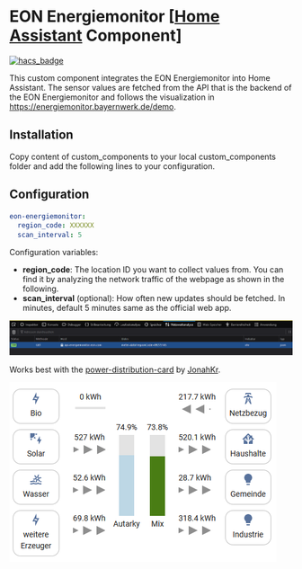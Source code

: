 # EON Energiemonitor [[Home Assistant](https://www.home-assistant.io/) Component]

[![hacs_badge](https://img.shields.io/badge/HACS-Custom-orange.svg?style=for-the-badge)](https://github.com/custom-components/hacs)

This custom component integrates the EON Energiemonitor into Home Assistant. The sensor values are fetched from the API that is the backend of the EON Energiemonitor and follows the visualization in <https://energiemonitor.bayernwerk.de/demo>.

## Installation

Copy content of custom_components to your local custom_components folder and add the following lines to your configuration.

## Configuration

```yaml
eon-energiemonitor:
  region_code: XXXXXX
  scan_interval: 5
```

Configuration variables:

* **region_code**: The location ID you want to collect values from. You can find it by analyzing the network traffic of the webpage as shown in the following.
* **scan_interval** (optional): How often new updates should be fetched. In minutes, default 5 minutes same as the official web app.

![how to find region code](doc/regionCode.png "Network traffic analysis ")

Works best with the [power-distribution-card](https://github.com/JonahKr/power-distribution-card) by [JonahKr](https://github.com/JonahKr).

![example power distribution card](doc/example.png "power-distribution-card example ")
